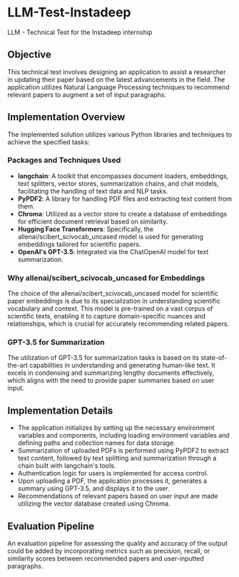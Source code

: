 # LLM-Test-Instadeep
LLM - Technical Test for the Instadeep internship

## Objective
This technical test involves designing an application to assist a researcher in updating their paper based on the latest advancements in the field. The application utilizes Natural Language Processing techniques to recommend relevant papers to augment a set of input paragraphs.

## Implementation Overview
The implemented solution utilizes various Python libraries and techniques to achieve the specified tasks:

### Packages and Techniques Used
* **langchain**: A toolkit that encompasses document loaders, embeddings, text splitters, vector stores, summarization chains, and chat models, facilitating the handling of text data and NLP tasks.<br>
* **PyPDF2**: A library for handling PDF files and extracting text content from them.<br>
* **Chroma**: Utilized as a vector store to create a database of embeddings for efficient document retrieval based on similarity.<br>
* **Hugging Face Transformers**: Specifically, the allenai/scibert_scivocab_uncased model is used for generating embeddings tailored for scientific papers.<br>
* **OpenAI's GPT-3.5**: Integrated via the ChatOpenAI model for text summarization.

### Why allenai/scibert_scivocab_uncased for Embeddings
The choice of the allenai/scibert_scivocab_uncased model for scientific paper embeddings is due to its specialization in understanding scientific vocabulary and context. This model is pre-trained on a vast corpus of scientific texts, enabling it to capture domain-specific nuances and relationships, which is crucial for accurately recommending related papers.

### GPT-3.5 for Summarization
The utilization of GPT-3.5 for summarization tasks is based on its state-of-the-art capabilities in understanding and generating human-like text. It excels in condensing and summarizing lengthy documents effectively, which aligns with the need to provide paper summaries based on user input.

## Implementation Details
* The application initializes by setting up the necessary environment variables and components, including loading environment variables and defining paths and collection names for data storage.<br>
* Summarization of uploaded PDFs is performed using PyPDF2 to extract text content, followed by text splitting and summarization through a chain built with langchain's tools.<br>
* Authentication logic for users is implemented for access control.<br>
* Upon uploading a PDF, the application processes it, generates a summary using GPT-3.5, and displays it to the user.<br>
* Recommendations of relevant papers based on user input are made utilizing the vector database created using Chroma.<br>

## Evaluation Pipeline
An evaluation pipeline for assessing the quality and accuracy of the output could be added by incorporating metrics such as precision, recall, or similarity scores between recommended papers and user-inputted paragraphs.
